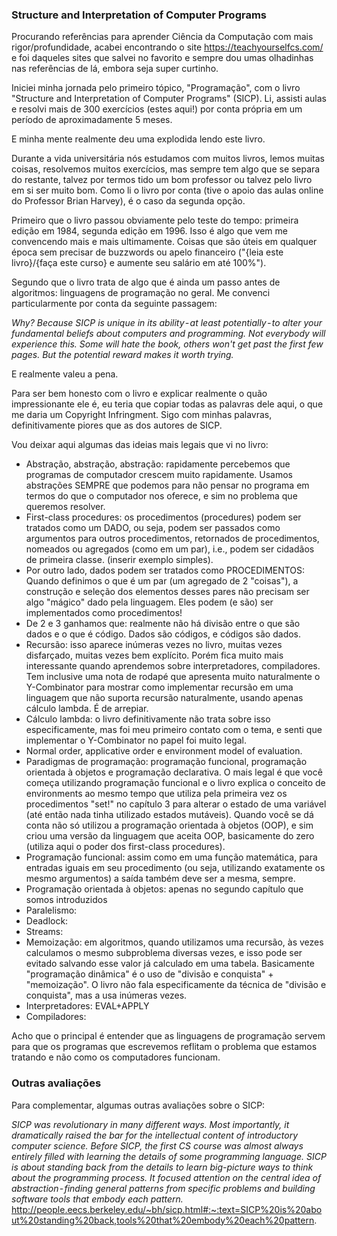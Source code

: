 ### Structure and Interpretation of Computer Programs

Procurando referências para aprender Ciência da Computação com mais rigor/profundidade, acabei encontrando o site https://teachyourselfcs.com/ e foi daqueles sites que salvei no favorito e sempre dou umas olhadinhas nas referências de lá, embora seja super curtinho.

Iniciei minha jornada pelo primeiro tópico, "Programação", com o livro "Structure and Interpretation of Computer Programs" (SICP). Li, assisti aulas e resolvi mais de 300 exercícios (estes aqui!) por conta própria em um período de aproximadamente 5 meses.

E minha mente realmente deu uma explodida lendo este livro. 

Durante a vida universitária nós estudamos com muitos livros, lemos muitas coisas, resolvemos muitos exercícios, mas sempre tem algo que se separa do restante, talvez por termos tido um bom professor ou talvez pelo livro em si ser muito bom. Como li o livro por conta (tive o apoio das aulas online do Professor Brian Harvey), é o caso da segunda opção.

Primeiro que o livro passou obviamente pelo teste do tempo: primeira edição em 1984, segunda edição em 1996. Isso é algo que vem me convencendo mais e mais ultimamente. Coisas que são úteis em qualquer época sem precisar de buzzwords ou apelo financeiro ("{leia este livro}/{faça este curso} e aumente seu salário em até 100%"). 

Segundo que o livro trata de algo que é ainda um passo antes de algoritmos: linguagens de programação no geral. Me convenci particularmente por conta da seguinte passagem:

*Why? Because SICP is unique in its ability - at least potentially - to alter your fundamental beliefs about computers and programming. Not everybody will experience this. Some will hate the book, others won't get past the first few pages. But the potential reward makes it worth trying.*

E realmente valeu a pena.

Para ser bem honesto com o livro e explicar realmente o quão impressionante ele é, eu teria que copiar todas as palavras dele aqui, o que me daria um Copyright Infringment. Sigo com minhas palavras, definitivamente piores que as dos autores de SICP.

Vou deixar aqui algumas das ideias mais legais que vi no livro:
- Abstração, abstração, abstração:  rapidamente percebemos que programas de computador crescem muito rapidamente. Usamos abstrações SEMPRE que podemos para não pensar no programa em termos do que o computador nos oferece, e sim no problema que queremos resolver.
- First-class procedures: os procedimentos (procedures) podem ser tratados como um DADO, ou seja, podem ser passados como argumentos para outros procedimentos, retornados de procedimentos, nomeados ou agregados (como em um par), i.e., podem ser cidadãos de primeira classe. (inserir exemplo simples).
- Por outro lado, dados podem ser tratados como PROCEDIMENTOS: Quando definimos o que é um par (um agregado de 2 "coisas"), a construção e seleção dos elementos desses pares não precisam ser algo "mágico" dado pela linguagem. Eles podem (e são) ser implementados como procedimentos!
- De 2 e 3 ganhamos que: realmente não há divisão entre o que são dados e o que é código. Dados são códigos, e códigos são dados.
- Recursão: isso aparece inúmeras vezes no livro, muitas vezes disfarçado, muitas vezes bem explícito. Porém fica muito mais interessante quando aprendemos sobre interpretadores, compiladores. Tem inclusive uma nota de rodapé que apresenta muito naturalmente o Y-Combinator para mostrar como implementar recursão em uma linguagem que não suporta recursão naturalmente, usando apenas cálculo lambda. É de arrepiar.
- Cálculo lambda: o livro definitivamente não trata sobre isso especificamente, mas foi meu primeiro contato com o tema, e senti que implementar o Y-Combinator no papel foi muito legal.
- Normal order, applicative order e environment model of evaluation.
- Paradigmas de programação: programação funcional, programação orientada à objetos e programação declarativa. O mais legal é que você começa utilizando programação funcional e o livro explica o conceito de environments ao mesmo tempo que utiliza pela primeira vez os procedimentos "set!" no capítulo 3 para alterar o estado de uma variável (até então nada tinha utilizado estados mutáveis). Quando você se dá conta não só utilizou a programação orientada à objetos (OOP), e sim criou uma versão da linguagem que aceita OOP, basicamente do zero (utiliza aqui o poder dos first-class procedures).
- Programação funcional: assim como em uma função matemática, para entradas iguais em seu procedimento (ou seja, utilizando exatamente os mesmo argumentos) a saída também deve ser a mesma, sempre. 
- Programação orientada à objetos: apenas no segundo capítulo que somos introduzidos
- Paralelismo:
- Deadlock:
- Streams: 
- Memoização: em algoritmos, quando utilizamos uma recursão, às vezes calculamos o mesmo subproblema diversas vezes, e isso pode ser evitado salvando esse valor já calculado em uma tabela. Basicamente "programação dinâmica" é o uso de "divisão e conquista" + "memoização". O livro não fala especificamente da técnica de "divisão e conquista", mas a usa inúmeras vezes.
- Interpretadores: EVAL+APPLY
- Compiladores:

Acho que o principal é entender que as linguagens de programação servem para que os programas que escrevemos reflitam o problema que estamos tratando e não como os computadores funcionam.

### Outras avaliações
Para complementar, algumas outras avaliações sobre o SICP:

*SICP was revolutionary in many different ways. Most importantly, it dramatically raised the bar for the intellectual content of introductory computer science. Before SICP, the first CS course was almost always entirely filled with learning the details of some programming language. SICP is about standing back from the details to learn big-picture ways to think about the programming process. It focused attention on the central idea of abstraction - finding general patterns from specific problems and building software tools that embody each pattern.*
http://people.eecs.berkeley.edu/~bh/sicp.html#:~:text=SICP%20is%20about%20standing%20back,tools%20that%20embody%20each%20pattern.

